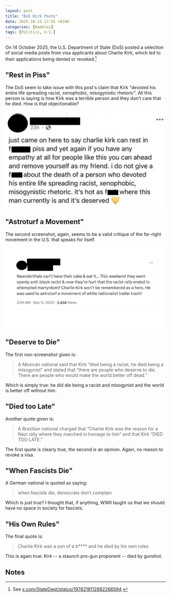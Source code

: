 ```yaml
---
layout: post
title: "DoS Kirk Posts"
date: 2025-10-15 17:55 +0100
categories: [Rambles]
tags: [Politics, U.S.]
---
```


On 14 October 2025, the U.S. Department of State (DoS) posted a selection of social media posts from visa applicants about Charlie Kirk, which led to their applications being denied or revoked.[^tweet]

## "Rest in Piss"
The DoS seem to take issue with this post's claim that Kirk "devoted his entire life spreading racist, xenophobic, misogynistic rhetoric".
All this person is saying is how Kirk was a terrible person and they don't care that he died.
How is that objectionable?

![Image 1](/assets/img/us-dos-1.png)

## "Astroturf a Movement"
The second screenshot, again, seems to be a valid critique of the far-right movement in the U.S. that speaks for itself.

![Image 2](/assets/img/us-dos-2.png)

## "Deserve to Die"
The first non-screenshot given is:
> A Mexican national said that Kirk “died being a racist, he died being a misogynist” and stated that “there are people who deserve to die. There are people who would make the world better off dead.”

Which is simply true: he did die being a racist and misogynist and the world is better off without him.

## "Died too Late"
Another quote given is:
> A Brazilian national charged that “Charlie Kirk was the reason for a Nazi rally where they marched in homage to him” and that Kirk “DIED TOO LATE.”

The first quote is clearly true, the second is an opinion. 
Again, no reason to revoke a visa.

## "When Fascists Die"
A German national is quoted as saying:
> when fascists die, democrats don’t complain

Which is just true? 
I thought that, if anything, WWII taught us that we should have no space in society for fascists.

## "His Own Rules"
The final quote is:
> Charlie Kirk was a son of a b\*\*\*\* and he died by his own rules

This is again true: Kirk -- a staunch pro-gun proponent -- died by gunshot.

## Notes
[^tweet]: See [x.com/StateDept/status/1978218112882266594](https://x.com/StateDept/status/1978218112882266594).
